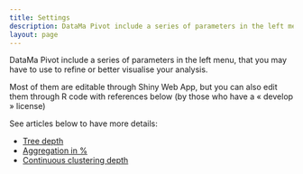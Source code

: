 ```yaml
---
title: Settings
description: DataMa Pivot include a series of parameters in the left menu, that you may have to use to refine or better visualise your analysis.
layout: page
---
```


DataMa Pivot include a series of parameters in the left menu, that you may have to use to refine or better visualise your analysis.

Most of them are editable through Shiny Web App, but you can also edit them through R code with references below (by those who have a « develop » license)

See articles below to have more details:

* [Tree depth]({{site.url}}/{{site.baseurl}}/core_app/old/pivot/web_application/menu/settings/tree_depth)
* [Aggregation in %]({{site.url}}/{{site.baseurl}}/core_app/old/pivot/web_application/menu/settings/aggregation_in_percent)
* [Continuous clustering depth]({{site.url}}/{{site.baseurl}}/core_app/old/pivot/web_application/menu/settings/continuous_clustering_depth)
